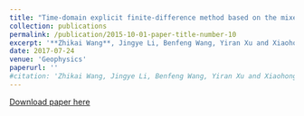 ```yaml
---
title: "Time-domain explicit finite-difference method based on the mixed-domain function approximation for acoustic wave equation"
collection: publications
permalink: /publication/2015-10-01-paper-title-number-10
excerpt: '**Zhikai Wang**, Jingye Li, Benfeng Wang, Yiran Xu and Xiaohong Chen'
date: 2017-07-24
venue: 'Geophysics'
paperurl: ''
#citation: 'Zhikai Wang, Jingye Li, Benfeng Wang, Yiran Xu and Xiaohong Chen (2019). &quot;Time-domain explicit finite-difference method based on #the mixed-domain function approximation for acoustic wave equation&quot; <i>, Geophysics</i>, 82(5), T237-T248.'
---
```

[Download paper here](https://library.seg.org/doi/abs/10.1190/geo2017-0012.1?journalCode=gpysa7)
